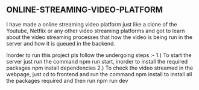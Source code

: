 ## ONLINE-STREAMING-VIDEO-PLATFORM
I have made a online streaming video platform just like a clone of the Youtube, Netflix or any other video streaming platforms and got to learn about the video streaming processes that how the video is being run in the server and how it is queued in the backend.

Inorder to run this project pls follow the undergoing steps :- 
1.) To start the server just run the command npm run start, inorder to install the required packages npm install dependencies 
2.) To check the video streamed in the webpage, just cd to frontend and run the command npm install to install all the packages required and then run npm run dev
